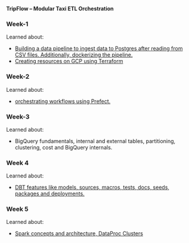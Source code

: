 **TripFlow – Modular Taxi ETL Orchestration**

### Week-1

Learned about:
- [Building a data pipeline to ingest data to Postgres after reading from CSV files. Additionally, dockerizing the pipeline.](https://github.com/Aditya-Gupta1/data-engineering-projects/tree/de-zoomcamp-2023/ingest_data_postgres)
- [Creating resources on GCP using Terraform](https://github.com/Aditya-Gupta1/data-engineering-projects/tree/de-zoomcamp-2023/terraform)

### Week-2

Learned about:
- [orchestrating workflows using Prefect.](https://github.com/Aditya-Gupta1/data-engineering-projects/tree/de-zoomcamp-2023/prefect)

### Week-3

Learned about:
- BigQuery fundamentals, internal and external tables, partitioning, clustering, cost and BigQuery internals.

### Week 4

Learned about:
- [DBT features like models, sources, macros, tests, docs, seeds, packages and deployments.](https://github.com/Aditya-Gupta1/data-engineering-projects/tree/de-zoomcamp-2023/dbt)

### Week 5

Learned about:
- [Spark concepts and architecture, DataProc Clusters](https://github.com/Aditya-Gupta1/data-engineering-projects/tree/de-zoomcamp-2023/spark)

